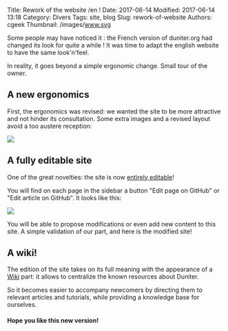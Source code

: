 Title: Rework of the website /en !
Date: 2017-06-14
Modified: 2017-06-14 13:18
Category: Divers
Tags: site, blog
Slug: rework-of-website
Authors: cgeek
Thumbnail: /images/www.svg

Some people may have noticed it : the French version of duniter.org had changed its look for quite a while ! It was time to adapt the english website to have the same look'n'feel.

In reality, it goes beyond a simple ergonomic change. Small tour of the owner.

## A new ergonomics

First, the ergonomics was revised: we wanted the site to be more attractive and not hinder its consultation. Some extra images and a revised layout avoid a too austere reception:

![]({filename}./images/rework/change.png)

## A fully editable site

One of the great novelties: the site is now [entirely editable](../wiki/enhance-website/)!

You will find on each page in the sidebar a button "Edit page on GitHub" or "Edit article on GitHub". It looks like this:

![]({filename}./images/wiki/btn_modifier.png)

You will be able to propose modifications or even add new content to this site. A simple validation of our part, and here is the modified site!

## A wiki!

The edition of the site takes on its full meaning with the appearance of a [Wiki](../wiki) part: it allows to centralize the known resources about Duniter.

So it becomes easier to accompany newcomers by directing them to relevant articles and tutorials, while providing a knowledge base for ourselves.

#### Hope you like this new version!
